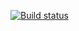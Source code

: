 [![Build status](https://ci.appveyor.com/api/projects/status/78llo93s9ndo8y8n?svg=true)](https://ci.appveyor.com/project/Anton0101001/bdd)
